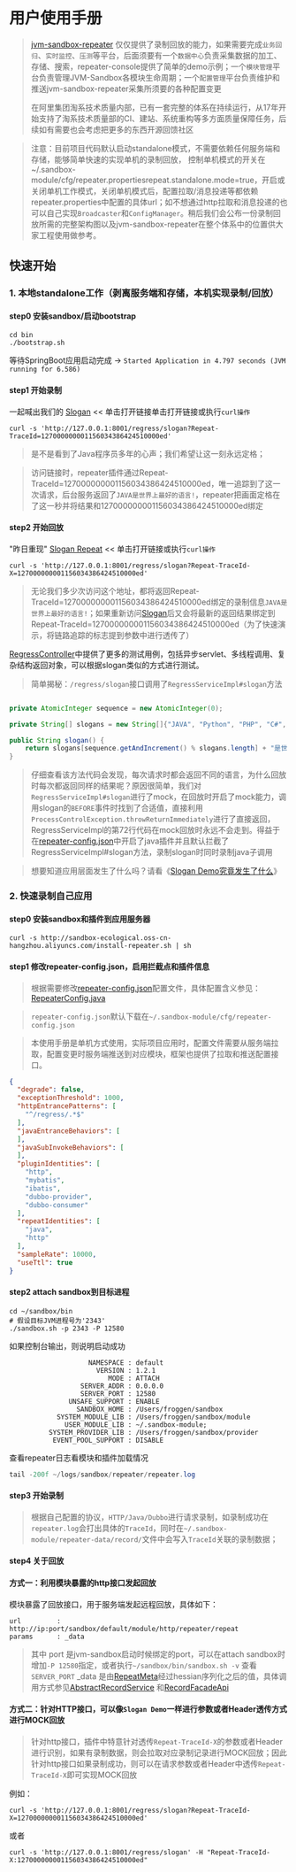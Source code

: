 # 用户使用手册

> [jvm-sandbox-repeater](https://github.com/alibaba/jvm-sandbox-repeater) 仅仅提供了录制回放的能力，如果需要完成`业务回归`、`实时监控`、`压测`等平台，后面须要有一个`数据中心`负责采集数据的加工、存储、搜索，repeater-console提供了简单的demo示例；一个`模块管理`平台负责管理JVM-Sandbox各模块生命周期；一个`配置管理`平台负责维护和推送jvm-sandbox-repeater采集所须要的各种配置变更
> 
> 在阿里集团淘系技术质量内部，已有一套完整的体系在持续运行，从17年开始支持了淘系技术质量部的CI、建站、系统重构等多方面质量保障任务，后续如有需要也会考虑把更多的东西开源回馈社区

> 注意：目前项目代码默认启动standalone模式，不需要依赖任何服务端和存储，能够简单快速的实现单机的录制回放，
> 控制单机模式的开关在~/.sandbox-module/cfg/repeater.propertiesrepeat.standalone.mode=true，开启或关闭单机工作模式，关闭单机模式后，配置拉取/消息投递等都依赖repeater.properties中配置的具体url；如不想通过http拉取和消息投递的也可以自己实现`Broadcaster`和`ConfigManager`。稍后我们会公布一份录制回放所需的完整架构图以及jvm-sandbox-repeater在整个体系中的位置供大家工程使用做参考。

## 快速开始

### 1. 本地standalone工作（剥离服务端和存储，本机实现录制/回放）

#### step0 安装sandbox/启动bootstrap

```shell
cd bin
./bootstrap.sh
```
等待SpringBoot应用启动完成 -> `Started Application in 4.797 seconds (JVM running for 6.586)`

#### step1 开始录制

一起喊出我们的 [Slogan](http://127.0.0.1:8001/regress/slogan?Repeat-TraceId=127000000001156034386424510000ed) << 单击打开链接单击打开链接或执行`curl操作`

```shell
curl -s 'http://127.0.0.1:8001/regress/slogan?Repeat-TraceId=127000000001156034386424510000ed'
```

> 是不是看到了Java程序员多年的心声；我们希望让这一刻永远定格；

> 访问链接时，repeater插件通过Repeat-TraceId=127000000001156034386424510000ed，唯一追踪到了这一次请求，后台服务返回了`JAVA是世界上最好的语言!`，repeater把画面定格在了这一秒并将结果和127000000001156034386424510000ed绑定

#### step2 开始回放

"昨日重现"  [Slogan Repeat](http://127.0.0.1:8001/regress/slogan?Repeat-TraceId-X=127000000001156034386424510000ed)  << 单击打开链接或执行`curl操作`

```shell
curl -s 'http://127.0.0.1:8001/regress/slogan?Repeat-TraceId-X=127000000001156034386424510000ed'
```

> 无论我们多少次访问这个地址，都将返回Repeat-TraceId=127000000001156034386424510000ed绑定的录制信息`JAVA是世界上最好的语言!`；如果重新访问[Slogan](http://127.0.0.1:8001/regress/slogan?Repeat-TraceId=127000000001156034386424510000ed)后又会将最新的返回结果绑定到Repeat-TraceId=127000000001156034386424510000ed（为了快速演示，将链路追踪的标志提到参数中进行透传了）

[RegressController](/repeater-console/repeater-console-start/src/main/java/com/alibaba/repeater/console/start/controller/RegressController.java)中提供了更多的测试用例，包括异步servlet、多线程调用、复杂结构返回对象，可以根据slogan类似的方式进行测试。

> 简单揭秘：`/regress/slogan`接口调用了`RegressServiceImpl#slogan`方法

```java

private AtomicInteger sequence = new AtomicInteger(0);

private String[] slogans = new String[]{"JAVA", "Python", "PHP", "C#", "C++", "Javascript", "GO"};

public String slogan() {
    return slogans[sequence.getAndIncrement() % slogans.length] + "是世界上最好的语言!";
}
```

> 仔细查看该方法代码会发现，每次请求时都会返回不同的语言，为什么回放时每次都返回同样的结果呢？原因很简单，我们对`RegressServiceImpl#slogan`进行了mock，在回放时开启了mock能力，调用slogan的`BEFORE`事件时找到了合适值，直接利用`ProcessControlException.throwReturnImmediately`进行了直接返回，RegressServiceImpl的第72行代码在mock回放时永远不会走到。得益于在[repeater-config.json](/bin/repeater-config.json)中开启了java插件并且默认拦截了RegressServiceImpl#slogan方法，录制slogan时同时录制java子调用

> 想要知道应用层面发生了什么吗？请看《[Slogan Demo究竟发生了什么](/docs/slogan-demo.md)》

### 2. 快速录制自己应用

#### step0 安装sandbox和插件到应用服务器

```shell
curl -s http://sandbox-ecological.oss-cn-hangzhou.aliyuncs.com/install-repeater.sh | sh
```
#### step1 修改repeater-config.json，启用拦截点和插件信息

> 根据需要修改[repeater-config.json](/bin/repeater-config.json)配置文件，具体配置含义参见：[RepeaterConfig.java](/repeater-plugin-api/src/main/java/com/alibaba/jvm/sandbox/repeater/plugin/domain/RepeaterConfig.java)

> `repeater-config.json`默认下载在`~/.sandbox-module/cfg/repeater-config.json`

> 本使用手册是单机方式使用，实际项目应用时，配置文件需要从服务端拉取，配置变更时服务端推送到对应模块，框架也提供了拉取和推送配置接口。

```json
{
  "degrade": false,
  "exceptionThreshold": 1000,
  "httpEntrancePatterns": [
    "^/regress/.*$"
  ],
  "javaEntranceBehaviors": [
  ],
  "javaSubInvokeBehaviors": [
  ],
  "pluginIdentities": [
    "http",
    "mybatis",
    "ibatis",
    "dubbo-provider",
    "dubbo-consumer"
  ],
  "repeatIdentities": [
    "java",
    "http"
  ],
  "sampleRate": 10000,
  "useTtl": true
}
```
#### step2 attach sandbox到目标进程
```shell
cd ~/sandbox/bin
# 假设目标JVM进程号为'2343'
./sandbox.sh -p 2343 -P 12580
```
如果控制台输出，则说明启动成功

```shell
                    NAMESPACE : default
                      VERSION : 1.2.1
                         MODE : ATTACH
                  SERVER_ADDR : 0.0.0.0
                  SERVER_PORT : 12580
               UNSAFE_SUPPORT : ENABLE
                 SANDBOX_HOME : /Users/froggen/sandbox
            SYSTEM_MODULE_LIB : /Users/froggen/sandbox/module
              USER_MODULE_LIB : ~/.sandbox-module;
          SYSTEM_PROVIDER_LIB : /Users/froggen/sandbox/provider
           EVENT_POOL_SUPPORT : DISABLE
```
查看repeater日志看模块和插件加载情况

```java
tail -200f ~/logs/sandbox/repeater/repeater.log
```

#### step3 开始录制

> 根据自己配置的协议，`HTTP/Java/Dubbo`进行请求录制，如录制成功在`repeater.log`会打出具体的`TraceId`，同时在`~/.sandbox-module/repeater-data/record/`文件中会写入`TraceId`关联的录制数据；

#### step4 关于回放

#### 方式一：利用模块暴露的http接口发起回放

模块暴露了回放接口，用于服务端发起远程回放，具体如下：

```shell
url			: http://ip:port/sandbox/default/module/http/repeater/repeat
params		: _data
```

> 其中 port 是jvm-sandbox启动时候绑定的port，可以在attach sandbox时增加`-P 12580`指定，或者执行`~/sandbox/bin/sandbox.sh -v` 查看`SERVER_PORT`
> _data 是由[RepeatMeta](/repeater-plugin-api/src/main/java/com/alibaba/jvm/sandbox/repeater/plugin/domain/RepeatMeta.java)经过hessian序列化之后的值，具体调用方式参见[AbstractRecordService](/repeater-console/repeater-console-service/src/main/java/com/alibaba/repeater/console/service/impl/AbstractRecordService.java) 和[RecordFacadeApi](/repeater-console/repeater-console-start/src/main/java/com/alibaba/repeater/console/start/controller/AbstractRecordService.java)

#### 方式二：针对HTTP接口，可以像`Slogan Demo`一样进行参数或者Header透传方式进行MOCK回放

> 针对http接口，插件中特意针对透传`Repeat-TraceId-X`的参数或者Header进行识别，如果有录制数据，则会拉取对应录制记录进行MOCK回放；因此针对http接口如果录制成功，则可以在请求参数或者Header中透传`Repeat-TraceId-X`即可实现MOCK回放

例如：

```shell
curl -s 'http://127.0.0.1:8001/regress/slogan?Repeat-TraceId-X=127000000001156034386424510000ed'
```
或者

```shell
curl -s 'http://127.0.0.1:8001/regress/slogan' -H "Repeat-TraceId-X:127000000001156034386424510000ed"
```
